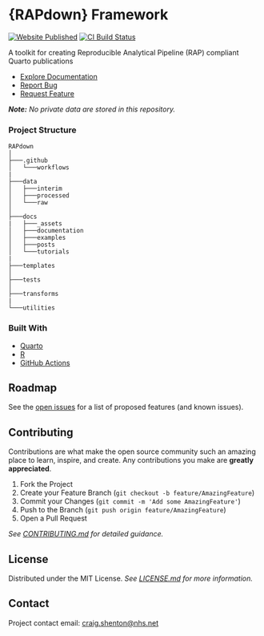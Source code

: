 # {RAPdown} Framework

[![Website Published](https://github.com/craig-shenton/RAPdown/actions/workflows/build-page.yaml/badge.svg)](https://github.com/craig-shenton/RAPdown/actions/workflows/build-page.yaml) [![CI Build Status](https://app.travis-ci.com/craig-shenton/RAPdown.svg?branch=main)](https://app.travis-ci.com/craig-shenton/RAPdown)

<!-- PROJECT LOGO -->
<!-- <br />
<p align="center">
  <a href="https://github.com/craig-shenton/RAPdown/">
    <img src="_assets/img/quarto.png" alt="Logo" height="50">
  </a>
</p> -->

A toolkit for creating Reproducible Analytical Pipeline (RAP) compliant Quarto publications

- [Explore Documentation](https://craig-shenton.github.io/RAPdown/)
- [Report Bug](https://github.com/craig-shenton/RAPdown/issues)
- [Request Feature](https://github.com/craig-shenton/RAPdown/issues)

_**Note:** No private data are stored in this repository._

### Project Structure

```
RAPdown
│
├───.github
│   └───workflows
|
├───data
│   ├───interim
│   ├───processed
│   └───raw
│
├───docs
|   ├───_assets
│   ├───documentation
│   ├───examples
│   ├───posts
│   └───tutorials
|
├───templates
│
├───tests
│
├───transforms
|
└───utilities
```

### Built With

- [Quarto](https://quarto.org/)
- [R](https://www.r-project.org/)
- [GitHub Actions](https://github.com/features/actions)

## Roadmap

See the [open issues](https://github.com/craig-shenton/RAPdown/issues) for a list of proposed features (and known issues).

<!-- CONTRIBUTING-->

## Contributing

Contributions are what make the open source community such an amazing place to learn, inspire, and create. Any contributions you make are **greatly appreciated**.

1. Fork the Project
2. Create your Feature Branch (`git checkout -b feature/AmazingFeature`)
3. Commit your Changes (`git commit -m 'Add some AmazingFeature'`)
4. Push to the Branch (`git push origin feature/AmazingFeature`)
5. Open a Pull Request

_See [CONTRIBUTING.md](https://github.com/craig-shenton/RAPdown/blob/main/CONTRIBUTING.md) for detailed guidance._

<!-- LICENSE -->

## License

Distributed under the MIT License. _See [LICENSE.md](https://github.com/craig-shenton/RAPdown/blob/main/LICENSE) for more information._

<!-- CONTACT -->

## Contact

Project contact email: [craig.shenton@nhs.net](mailto:craig.shenton@nhs.net)
